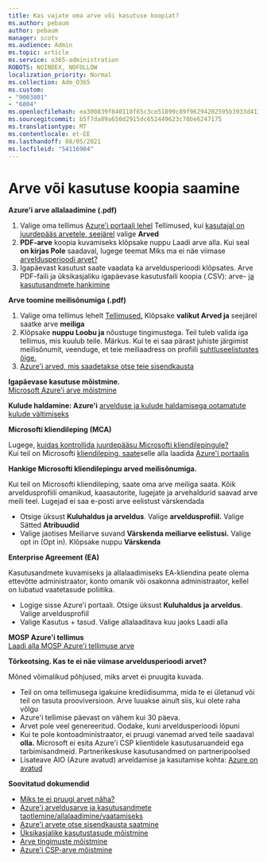 ```yaml
---
title: Kas vajate oma arve või kasutuse koopiat?
ms.author: pebaum
author: pebaum
manager: scotv
ms.audience: Admin
ms.topic: article
ms.service: o365-administration
ROBOTS: NOINDEX, NOFOLLOW
localization_priority: Normal
ms.collection: Adm_O365
ms.custom:
- "9003801"
- "6804"
ms.openlocfilehash: ea300839f840110f65c3ce51899c89f96294202595b3933d411d6f1803fa7e43
ms.sourcegitcommit: b5f7da89a650d2915dc652449623c78be6247175
ms.translationtype: MT
ms.contentlocale: et-EE
ms.lasthandoff: 08/05/2021
ms.locfileid: "54116904"
---
```

# <a name="get-a-copy-of-your-bill-or-usage"></a>Arve või kasutuse koopia saamine

**Azure'i arve allalaadimine (.pdf)**

1. Valige oma tellimus [Azure'i portaali lehel](https://portal.azure.com/#blade/Microsoft_Azure_Billing/SubscriptionsBlade) Tellimused, kui [kasutajal on juurdepääs arvetele, seejärel](https://docs.microsoft.com/azure/cost-management-billing/manage/manage-billing-access?WT.mc_id=Portal-Microsoft_Azure_Support) valige **Arved**
2. **PDF-arve** koopia kuvamiseks klõpsake nuppu Laadi arve alla. Kui seal **on kirjas Pole** saadaval, lugege teemat Miks ma ei näe viimase [arveldusperioodi arvet?](https://docs.microsoft.com/azure/cost-management-billing/manage/download-azure-invoice-daily-usage-date?WT.mc_id=Portal-Microsoft_Azure_Support#noinvoice)
3. Igapäevast kasutust saate vaadata ka arveldusperioodi klõpsates. Arve PDF-faili ja üksikasjaliku igapäevase kasutusfaili koopia (.CSV): arve- [ja kasutusandmete hankimine](https://docs.microsoft.com/azure/cost-management-billing/manage/download-azure-invoice-daily-usage-date?WT.mc_id=Portal-Microsoft_Azure_Support)

**Arve toomine meilisõnumiga (.pdf)**

1. Valige oma tellimus lehelt [Tellimused.](https://ms.portal.azure.com/#blade/Microsoft_Azure_Billing/SubscriptionsBlade) Klõpsake **valikut Arved ja** seejärel saatke arve **meiliga**
2. Klõpsake **nuppu Loobu ja** nõustuge tingimustega. Teil tuleb valida iga tellimus, mis kuulub teile. Märkus. Kui te ei saa pärast juhiste järgimist meilisõnumit, veenduge, et teie meiliaadress on profiili [suhtluseelistustes õige.](https://account.windowsazure.com/profile)
3. [Azure'i arved, mis saadetakse otse teie sisendkausta](https://azure.microsoft.com/blog/azure-email-invoices/)

**Igapäevase kasutuse mõistmine.**  
 [Microsoft Azure'i arve mõistmine](https://docs.microsoft.com/azure/cost-management-billing/understand/review-individual-bill?WT.mc_id=Portal-Microsoft_Azure_Support)  

**Kulude haldamine: Azure'i** [arvelduse ja kulude haldamisega ootamatute kulude vältimiseks](https://docs.microsoft.com/azure/cost-management-billing/manage/getting-started?WT.mc_id=Portal-Microsoft_Azure_Support)  

**Microsofti kliendileping (MCA)**

Lugege,  [kuidas kontrollida juurdepääsu Microsofti kliendilepingule?](https://docs.microsoft.com/azure/cost-management-billing/manage/download-azure-invoice-daily-usage-date?WT.mc_id=Portal-Microsoft_Azure_Support#check-access-to-a-microsoft-customer-agreement)  
Kui teil on Microsofti [kliendileping, saate](https://docs.microsoft.com/azure/cost-management-billing/manage/download-azure-invoice-daily-usage-date?WT.mc_id=Portal-Microsoft_Azure_Support#check-access-to-a-microsoft-customer-agreement)selle alla laadida [Azure'i portaalis](https://portal.azure.com/)

**Hankige Microsofti kliendilepingu arved meilisõnumiga.**

Kui teil on Microsofti kliendileping, saate oma arve meiliga saata. Kõik arveldusprofiili omanikud, kaasautorite, lugejate ja arvehaldurid saavad arve meili teel. Lugejad ei saa e-posti arve eelistust värskendada

- Otsige üksust **Kuluhaldus ja arveldus**. Valige **arveldusprofiil.** Valige Sätted **Atribuudid**
- Valige jaotises Meiliarve suvand **Värskenda meiliarve eelistusi.** Valige opt in (Opt in). Klõpsake nuppu **Värskenda**

**Enterprise Agreement (EA)**

Kasutusandmete kuvamiseks ja allalaadimiseks EA-kliendina peate olema ettevõtte administraator, konto omanik või osakonna administraator, kellel on lubatud vaatetasude poliitika.

- Logige sisse Azure'i portaali. Otsige üksust **Kuluhaldus ja arveldus**. Valige arveldusprofiil
- Valige Kasutus + tasud. Valige allalaaditava kuu jaoks Laadi alla

**MOSP Azure'i tellimus**  
[Laadi alla MOSP Azure'i tellimuse arve](https://docs.microsoft.com/azure/cost-management-billing/understand/download-azure-invoice?WT.mc_id=Portal-Microsoft_Azure_Support#download-your-mosp-azure-subscription-invoice)

**Tõrkeotsing. Kas te ei näe viimase arveldusperioodi arvet?**

Mõned võimalikud põhjused, miks arvet ei pruugita kuvada.

- Teil on oma tellimusega igakuine krediidisumma, mida te ei ületanud või teil on tasuta prooviversioon. Arve luuakse ainult siis, kui olete raha võlgu
- Azure'i tellimise päevast on vähem kui 30 päeva.
- Arvet pole veel genereeritud. Oodake, kuni arveldusperioodi lõpuni
- Kui te pole kontoadministraator, ei pruugi vanemad arved teile saadaval **olla.** Microsoft ei esita Azure'i CSP klientidele kasutusaruandeid ega tarbimisandmeid. Partnerikeskuse kasutusandmed on partneripoolsed
- Lisateave AIO (Azure avatud) arveldamise ja kasutamise kohta: [Azure on avatud](https://azure.microsoft.com/offers/ms-azr-0111p/)

**Soovitatud dokumendid**

- [Miks te ei pruugi arvet näha?](https://docs.microsoft.com/azure/cost-management-billing/understand/download-azure-invoice?WT.mc_id=Portal-Microsoft_Azure_Support#noinvoice)
- [Azure'i arveldusarve ja kasutusandmete taotlemine/allalaadimine/vaatamiseks](https://docs.microsoft.com/azure/cost-management-billing/manage/download-azure-invoice-daily-usage-date?WT.mc_id=Portal-Microsoft_Azure_Support)
- [Azure'i arvete otse sisendkausta saatmine](https://docs.microsoft.com/azure/cost-management-billing/manage/download-azure-invoice-daily-usage-date?WT.mc_id=Portal-Microsoft_Azure_Support)
- [Üksikasjalike kasutustasude mõistmine](https://docs.microsoft.com/azure/cost-management-billing/understand/review-individual-bill?WT.mc_id=Portal-Microsoft_Azure_Support#csv)
- [Arve tingimuste mõistmine](https://docs.microsoft.com/azure/cost-management-billing/understand/understand-invoice?WT.mc_id=Portal-Microsoft_Azure_Support)
- [Azure'i CSP-arve mõistmine](https://docs.microsoft.com/partner-center/azure-plan-lp?WT.mc_id=Portal-Microsoft_Azure_Support)
